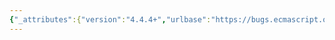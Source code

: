 ```yaml
---
{"_attributes":{"version":"4.4.4+","urlbase":"https://bugs.ecmascript.org/","maintainer":"dherman@mozilla.com"},"bug":{"bug_id":1752,"creation_ts":"2013-08-12 11:20:00 -0700","short_desc":"13.5 Class Runtime Semantics: extra Type(superclass) call","delta_ts":"2013-08-23 08:23:04 -0700","product":"Draft for 6th Edition","component":"technical issue","version":"Rev 16: July 15, 2013 Draft","rep_platform":"All","op_sys":"All","bug_status":"RESOLVED","resolution":"FIXED","priority":"Normal","bug_severity":"enhancement","everconfirmed":true,"reporter":{"uid":"muratsu","name":"Murat Sutunc"},"assigned_to":{"uid":"allen","name":"Allen Wirfs-Brock"},"long_desc":[{"commentid":4849,"comment_count":0,"who":{"uid":"muratsu","name":"Murat Sutunc"},"bug_when":"2013-08-12 11:20:04 -0700","thetext":"On chapter 13.5.1.2 Runtime Semantics item 2.d calls Type(superclass), however on item 2.e we call for the IsContructor(superclass). \n1.\tElse if Type(superclass) is not Object, throw a TypeError exception.\n2.\tElse if IsConstructor(superclass) is false, then throw a TypeError exception.\n\nIf we look at the definition of the function IsConstructor, it is already is calling Type(superclass):\n1.\tIf Type(argument) is not Object, return false.\n2.\tIf argument has a [[Construct]] internal method, return true.\n3.\tReturn false.\n\nSo the extra call for Type(superclass) is not necessary in 13.5.1.2"},{"commentid":4937,"comment_count":1,"who":{"uid":"allen","name":"Allen Wirfs-Brock"},"bug_when":"2013-08-16 13:18:49 -0700","thetext":"fixed in rev17 editor's draft"},{"commentid":5132,"comment_count":2,"who":{"uid":"allen","name":"Allen Wirfs-Brock"},"bug_when":"2013-08-23 08:23:04 -0700","thetext":"fixed in rev17, August 23, 2013 draft"}]}}
---
```

